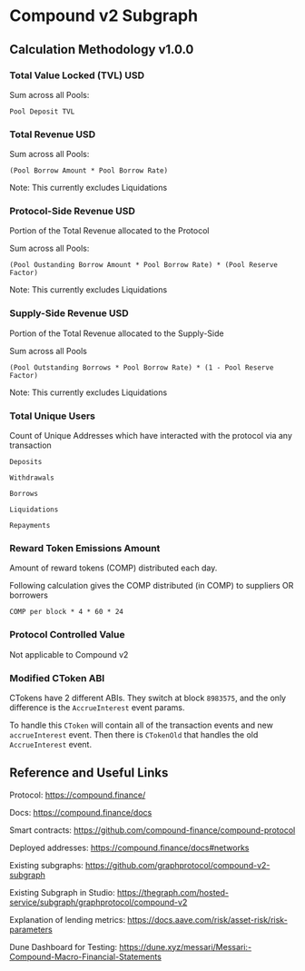 # Compound v2 Subgraph

## Calculation Methodology v1.0.0

### Total Value Locked (TVL) USD

Sum across all Pools:

`Pool Deposit TVL`

### Total Revenue USD

Sum across all Pools:

`(Pool Borrow Amount * Pool Borrow Rate)`

Note: This currently excludes Liquidations

### Protocol-Side Revenue USD

Portion of the Total Revenue allocated to the Protocol

Sum across all Pools:

`(Pool Oustanding Borrow Amount * Pool Borrow Rate) * (Pool Reserve Factor)`

Note: This currently excludes Liquidations

### Supply-Side Revenue USD

Portion of the Total Revenue allocated to the Supply-Side

Sum across all Pools

`(Pool Outstanding Borrows * Pool Borrow Rate) * (1 - Pool Reserve Factor)`

Note: This currently excludes Liquidations

### Total Unique Users

Count of Unique Addresses which have interacted with the protocol via any transaction

`Deposits`

`Withdrawals`

`Borrows`

`Liquidations`

`Repayments`

### Reward Token Emissions Amount

Amount of reward tokens (COMP) distributed each day.

Following calculation gives the COMP distributed (in COMP) to suppliers OR borrowers

`COMP per block * 4 * 60 * 24`

### Protocol Controlled Value

Not applicable to Compound v2

### Modified CToken ABI

CTokens have 2 different ABIs. They switch at block `8983575`, and the only difference is the `AccrueInterest` event params.

To handle this `CToken` will contain all of the transaction events and new `accrueInterest` event. Then there is `CTokenOld` that handles the old `AccrueInterest` event.

## Reference and Useful Links

Protocol: https://compound.finance/

Docs: https://compound.finance/docs

Smart contracts: https://github.com/compound-finance/compound-protocol

Deployed addresses: https://compound.finance/docs#networks

Existing subgraphs: https://github.com/graphprotocol/compound-v2-subgraph

Existing Subgraph in Studio: https://thegraph.com/hosted-service/subgraph/graphprotocol/compound-v2

Explanation of lending metrics: https://docs.aave.com/risk/asset-risk/risk-parameters

Dune Dashboard for Testing: https://dune.xyz/messari/Messari:-Compound-Macro-Financial-Statements
